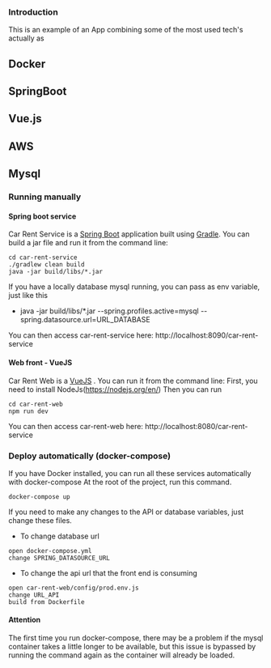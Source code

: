 ###  Introduction

This is an example of an App combining some of the most used tech's actually as

## Docker
## SpringBoot
## Vue.js
## AWS
## Mysql


###  Running manually

#### Spring boot service
Car Rent Service is a [Spring Boot](https://spring.io/guides/gs/spring-boot) application built using [Gradle](https://spring.io/guides/gs/gradle/). You can build a jar file and run it from the command line:

```
cd car-rent-service
./gradlew clean build
java -jar build/libs/*.jar 
```
If you have a locally database mysql running, you can pass as env variable, just like this
- java -jar build/libs/*.jar --spring.profiles.active=mysql --spring.datasource.url=URL_DATABASE

You can then access car-rent-service here: http://localhost:8090/car-rent-service


#### Web front - VueJS
Car Rent Web is a [VueJS](https://vuejs.org/) . You can run it from the command line:
First, you need to install NodeJs(https://nodejs.org/en/)
Then you can run
```
cd car-rent-web
npm run dev
```
You can then access car-rent-web here: http://localhost:8080/car-rent-service

###  Deploy automatically (docker-compose)
If you have Docker installed, you can run all these services automatically with docker-compose
At the root of the project, run this command.
```
docker-compose up
```
If you need to make any changes to the API or database variables, just change these files.

- To change database url
```
open docker-compose.yml 
change SPRING_DATASOURCE_URL
```
- To change the api url that the front end is consuming
```
open car-rent-web/config/prod.env.js
change URL_API
build from Dockerfile
```

#### Attention
The first time you run docker-compose, there may be a problem if the mysql container takes a little longer to be available, but this issue is bypassed by running the command again as the container will already be loaded.

